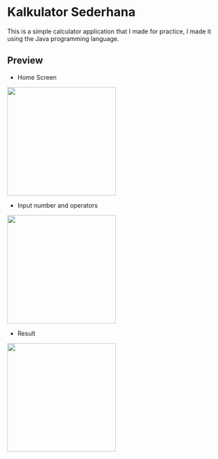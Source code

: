 # Kalkulator Sederhana
  This is a simple calculator application that I made for practice, I made it using the Java programming language.
  
## Preview  
* Home Screen
<img src="https://user-images.githubusercontent.com/37680589/66936312-ae6a2380-f067-11e9-8725-22f48211fb6f.jpg" width="250">

* Input number and operators
<img src="https://user-images.githubusercontent.com/37680589/66936326-b3c76e00-f067-11e9-981e-17809e2ae224.jpg" width="250">

* Result
<img src="https://user-images.githubusercontent.com/37680589/66936333-b629c800-f067-11e9-8ec8-3300e46a8b23.jpg" width="250">


